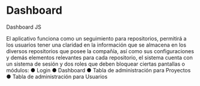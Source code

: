 # Dashboard
Dashboard JS

El aplicativo funciona como un seguimiento para repositorios, permitirá a los usuarios
tener una claridad en la información que se almacena en los diversos repositorios que
posee la compañía, así como sus configuraciones y demás elementos relevantes para
cada repositorio, el sistema cuenta con un sistema de sesión y dos roles que deben
bloquear ciertas pantallas o módulos:
● Login
● Dashboard
● Tabla de administración para Proyectos
● Tabla de administración para Usuarios
